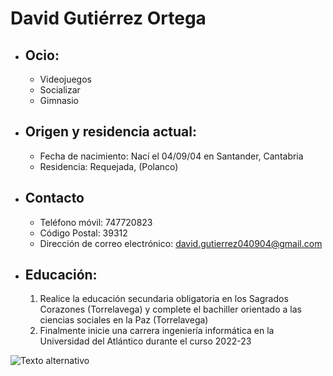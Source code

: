 # David Gutiérrez Ortega 

* ## Ocio:
     * Videojuegos
     * Socializar 
     * Gimnasio

* ## Origen y residencia actual: 
     * Fecha de nacimiento: Nací el 04/09/04 en Santander, Cantabria 
     * Residencia: Requejada, (Polanco)

* ## Contacto
    - Teléfono móvil: 747720823
    - Código Postal: 39312
    - Dirección de correo electrónico: david.gutierrez040904@gmail.com

* ## Educación:
    1. Realice la educación secundaria obligatoria en los Sagrados Corazones (Torrelavega) y complete el bachiller orientado a las ciencias sociales en la Paz (Torrelavega)
    2. Finalmente inicie una carrera ingeniería informática en la Universidad del Atlántico durante el curso 2022-23

 ![Texto alternativo](https://upload.wikimedia.org/wikipedia/commons/e/ed/Puerto_de_Requejada_%28Cantabria%29.jpg)
